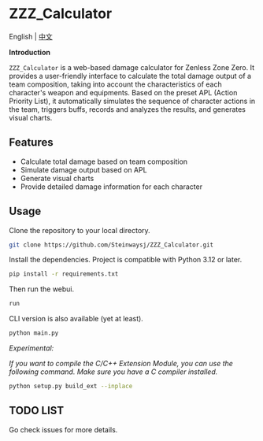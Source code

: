 # ZZZ_Calculator

English | [中文](./docs/README_CN.md)

**Introduction**

`ZZZ_Calculator` is a web-based damage calculator for Zenless Zone Zero. It provides a user-friendly interface to calculate the total damage output of a team composition, taking into account the characteristics of each character's weapon and equipments. Based on the preset APL (Action Priority List), it automatically simulates the sequence of character actions in the team, triggers buffs, records and analyzes the results, and generates visual charts.

## Features

- Calculate total damage based on team composition
- Simulate damage output based on APL
- Generate visual charts
- Provide detailed damage information for each character

## Usage

Clone the repository to your local directory.

```bash
git clone https://github.com/Steinwaysj/ZZZ_Calculator.git
```

Install the dependencies. Project is compatible with Python 3.12 or later.

```bash
pip install -r requirements.txt
```

Then run the webui.

```bash
run
```

CLI version is also available (yet at least).

```bash
python main.py
```

*Experimental:*

*If you want to compile the C/C++ Extension Module, you can use the following command.
Make sure you have a C compiler installed.*

```bash
python setup.py build_ext --inplace
```

## TODO LIST

Go check issues for more details.
